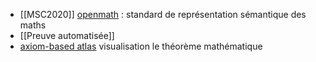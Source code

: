 - [[MSC2020]]
  [openmath](https://openmath.org/om-mml/) : standard de représentation sémantique des maths
- [[Preuve automatisée]]
- [axiom-based atlas](https://arxiv.org/html/2504.00063v1) visualisation le théorème mathématique